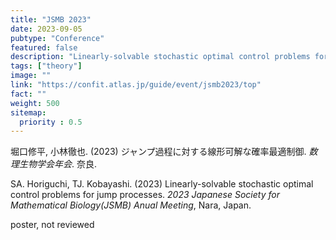 ```yaml
---
title: "JSMB 2023"
date: 2023-09-05
pubtype: "Conference"
featured: false
description: "Linearly-solvable stochastic optimal control problems for jump processes"
tags: ["theory"]
image: ""
link: "https://confit.atlas.jp/guide/event/jsmb2023/top"
fact: ""
weight: 500
sitemap:
  priority : 0.5
---
```


堀口修平, 小林徹也. (2023) ジャンプ過程に対する線形可解な確率最適制御. _数理生物学会年会_. 奈良.

SA. Horiguchi, TJ. Kobayashi. (2023) Linearly-solvable stochastic optimal control problems for jump processes. _2023 Japanese Society for Mathematical Biology(JSMB) Anual Meeting_, Nara, Japan.

poster, not reviewed
